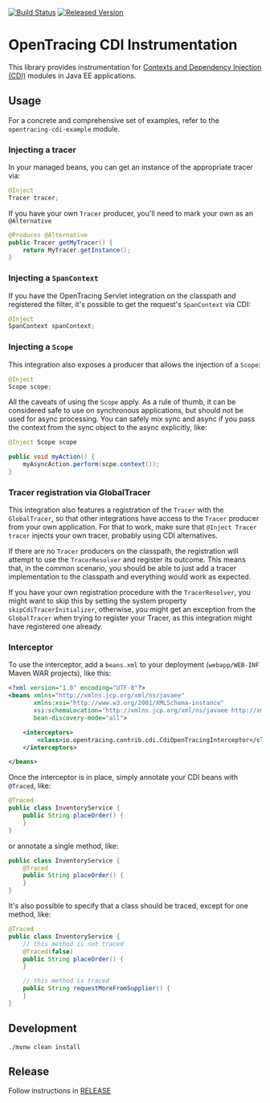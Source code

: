 [![Build Status][ci-img]][ci] [![Released Version][maven-img]][maven]

# OpenTracing CDI Instrumentation

This library provides instrumentation for [Contexts and Dependency Injection (CDI)](https://jcp.org/en/jsr/detail?id=299)
modules in Java EE applications.

## Usage

For a concrete and comprehensive set of examples, refer to the `opentracing-cdi-example`
module.

### Injecting a tracer

In your managed beans, you can get an instance of the appropriate tracer via:

```java
@Inject
Tracer tracer;
```

If you have your own `Tracer` producer, you'll need to mark your own as an
`@Alternative`

```java
@Produces @Alternative
public Tracer getMyTracer() {
    return MyTracer.getInstance();
}
```

### Injecting a `SpanContext`

If you have the OpenTracing Servlet integration on the classpath and registered the filter,
it's possible to get the request's `SpanContext` via CDI:

```java
@Inject
SpanContext spanContext;
```

### Injecting a `Scope`

This integration also exposes a producer that allows the injection of a `Scope`:

```java
@Inject
Scope scope;
```

All the caveats of using the `Scope` apply. As a rule of thumb, it can be considered
safe to use on synchronous applications, but should not be used for async processing. You can
safely mix sync and async if you pass the context from the sync object to the async explicitly,
like:

```java
@Inject Scope scope

public void myAction() {
    myAsyncAction.perform(scpe.context());
}
```

### Tracer registration via  GlobalTracer

This integration also features a registration of the `Tracer` with the `GlobalTracer`,
so that other integrations have access to the `Tracer` producer from your own application.
For that to work, make sure that `@Inject Tracer tracer` injects your own tracer, probably
using CDI alternatives.

If there are no `Tracer` producers on the classpath, the registration will attempt to use
the `TracerResolver` and register its outcome. This means that, in the common scenario, you
should be able to just add a tracer implementation to the classpath and everything would work
as expected.

If you have your own registration procedure with the `TracerResolver`, you might want to skip
this by setting the system property `skipCdiTracerInitializer`, otherwise, you might get an
exception from the `GlobalTracer` when trying to register your Tracer, as this integration might
have registered one already.

### Interceptor

To use the interceptor, add a `beans.xml` to your deployment (`webapp/WEB-INF`
Maven WAR projects), like this:

```xml
<?xml version="1.0" encoding="UTF-8"?>
<beans xmlns="http://xmlns.jcp.org/xml/ns/javaee"
       xmlns:xsi="http://www.w3.org/2001/XMLSchema-instance"
       xsi:schemaLocation="http://xmlns.jcp.org/xml/ns/javaee http://xmlns.jcp.org/xml/ns/javaee/beans_1_1.xsd"
       bean-discovery-mode="all">

    <interceptors>
        <class>io.opentracing.contrib.cdi.CdiOpenTracingInterceptor</class>
    </interceptors>

</beans>
```

Once the interceptor is in place, simply annotate your CDI beans with `@Traced`, like:

```java
@Traced
public class InventoryService {
    public String placeOrder() {
    }
}
```

or annotate a single method, like:

```java
public class InventoryService {
    @Traced
    public String placeOrder() {
    }
}
```

It's also possible to specify that a class should be traced, except for one method, like:

```java
@Traced
public class InventoryService {
    // this method is not traced
    @Traced(false)
    public String placeOrder() {
    }

    // this method is traced
    public String requestMoreFromSupplier() {
    }
}
```


## Development
```shell
./mvnw clean install
```

## Release
Follow instructions in [RELEASE](RELEASE.md)

   [ci-img]: https://travis-ci.org/opentracing-contrib/java-cdi.svg?branch=master
   [ci]: https://travis-ci.org/opentracing-contrib/java-cdi
   [maven-img]: https://img.shields.io/maven-central/v/io.opentracing.contrib/opentracing-cdi.svg?maxAge=2592000
   [maven]: http://search.maven.org/#search%7Cga%7C1%7Copentracing-cdi
